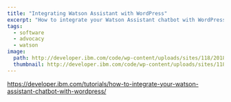 ```yaml
---
title: "Integrating Watson Assistant with WordPress"
excerpt: "How to integrate your Watson Assistant chatbot with WordPress"
tags: 
  - software
  - advocacy
  - watson
image:
  path: http://developer.ibm.com/code/wp-content/uploads/sites/118/2018/03/Apple_IBM_050616.png
  thumbnail: http://developer.ibm.com/code/wp-content/uploads/sites/118/2018/03/Apple_IBM_050616.png
---
```


https://developer.ibm.com/tutorials/how-to-integrate-your-watson-assistant-chatbot-with-wordpress/
